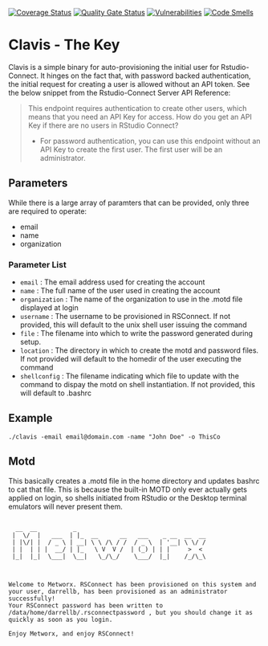 [![Coverage Status](https://coveralls.io/repos/github/metrumresearchgroup/clavis/badge.svg?branch=master)](https://coveralls.io/github/metrumresearchgroup/clavis?branch=master)
[![Quality Gate Status](https://sonarcloud.io/api/project_badges/measure?project=metrumresearchgroup_clavis&metric=alert_status)](https://sonarcloud.io/dashboard?id=metrumresearchgroup_clavis)
[![Vulnerabilities](https://sonarcloud.io/api/project_badges/measure?project=metrumresearchgroup_clavis&metric=vulnerabilities)](https://sonarcloud.io/dashboard?id=metrumresearchgroup_clavis)
[![Code Smells](https://sonarcloud.io/api/project_badges/measure?project=metrumresearchgroup_clavis&metric=code_smells)](https://sonarcloud.io/dashboard?id=metrumresearchgroup_clavis)

# Clavis - The Key

Clavis is a simple binary for auto-provisioning the initial user for Rstudio-Connect. It hinges on the fact that, with password backed authentication, the initial request for creating a user is allowed without an API token. See the below snippet from the Rstudio-Connect Server API Reference:

>This endpoint requires authentication to create other users, which means that you need an API Key for access. How do you get an API Key if there are no users in RStudio Connect?
> * For password authentication, you can use this endpoint without an API Key to create the first user. The first user will be an administrator.


## Parameters

While there is a large array of paramters that can be provided, only three are required to operate:
 * email
 * name
 * organization

 ### Parameter List

* `email` : The email address used for creating the account
* `name` : The full name of the user used in creating the account
* `organization` : The name of the organization to use in the .motd file displayed at login
* `username` : The username to be provisioned in RSConnect. If not provided, this will default to the unix shell user issuing the command
* `file` : The filename into which to write the password generated during setup. 
* `location` : The directory in which to create the motd and password files. If not provided will default to the homedir of the user executing the command
* `shellconfig` : The filename indicating which file to update with the command to dispay the motd on shell instantiation. If not provided, this will default to .bashrc


## Example

```
./clavis -email email@domain.com -name "John Doe" -o ThisCo
```


## Motd
This basically creates a .motd file in the home directory and updates bashrc to cat that file. This is because the built-in MOTD only ever actually gets applied on login, so shells initiated from RStudio or the Desktop terminal emulators will never present them. 

```

  __  __          _
 |  \/  |   ___  | |_  __      __   ___    _ __  __  __
 | |\/| |  / _ \ | __| \ \ /\ / /  / _ \  | '__| \ \/ /
 | |  | | |  __/ | |_   \ V  V /  | (_) | | |     >  <
 |_|  |_|  \___|  \__|   \_/\_/    \___/  |_|    /_/\_\



Welcome to Metworx. RSConnect has been provisioned on this system and your user, darrellb, has been provisioned as an administrator successfully!
Your RSConnect password has been written to /data/home/darrellb/.rsconnectpassword , but you should change it as quickly as soon as you login.

Enjoy Metworx, and enjoy RSConnect!
```
